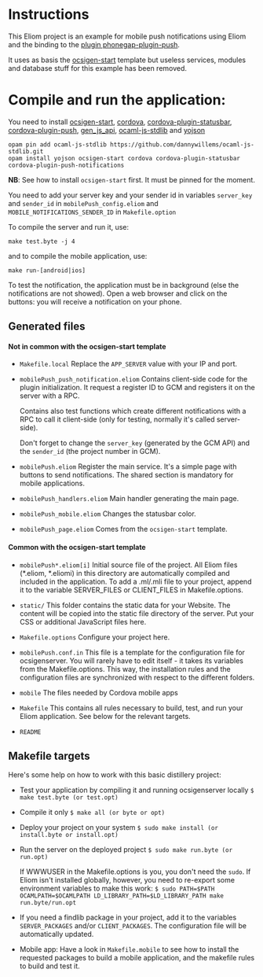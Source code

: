 Instructions
============

This Eliom project is an example for mobile push notifications using Eliom and
the binding to the [plugin phonegap-plugin-push](https://github.com/dannywillems/ocaml-cordova-plugin-push).

It uses as basis the [ocsigen-start](https://github.com/ocsigen/ocsigen-start)
template but useless services, modules and database stuff for this example has been removed.

Compile and run the application:
================================

You need to install [ocsigen-start](https://github.com/ocsigen/ocsigen-start), [cordova](https://github.com/dannywillems/ocaml-cordova), [cordova-plugin-statusbar](https://github.com/dannywillems/ocaml-cordova-plugin-statusbar), [cordova-plugin-push](https://github.com/dannywillems/ocaml-cordova-plugin-push), [gen_js_api](https://github.com/lexifi/gen_js_api), [ocaml-js-stdlib](https://github.com/dannywillems/ocaml-js-stdlib) and [yojson](http://mjambon.com/yojson.html)

```
opam pin add ocaml-js-stdlib https://github.com/dannywillems/ocaml-js-stdlib.git
opam install yojson ocsigen-start cordova cordova-plugin-statusbar cordova-plugin-push-notifications
```

**NB**: See how to install `ocsigen-start` first. It must be pinned for the
moment.

You need to add your server key and your sender id in variables `server_key` and
`sender_id` in `mobilePush_config.eliom` and `MOBILE_NOTIFICATIONS_SENDER_ID` in
`Makefile.option`

To compile the server and run it, use:
```
make test.byte -j 4
```
and to compile the mobile application, use:
```
make run-[android|ios]
```

To test the notification, the application must be in background (else the
notifications are not showed). Open a web browser and click on the buttons: you
will receive a notification on your phone.

Generated files
---------------

#### Not in common with the ocsigen-start template

- `Makefile.local`
  Replace the `APP_SERVER` value with your IP and port.

- `mobilePush_push_notification.eliom`
  Contains client-side code for the plugin initialization. It request a
  register ID to GCM and registers it on the server with a RPC.

  Contains also test functions which create different notifications with a RPC
  to call it client-side (only for testing, normally it's called server-side).

  Don't forget to change the `server_key` (generated by the GCM API) and the
  `sender_id` (the project number in GCM).

- `mobilePush.eliom`
  Register the main service. It's a simple page with buttons to send
  notifications. The shared section is mandatory for mobile applications.

- `mobilePush_handlers.eliom`
  Main handler generating the main page.

- `mobilePush_mobile.eliom`
  Changes the statusbar color.

- `mobilePush_page.eliom`
  Comes from the `ocsigen-start` template.

#### Common with the ocsigen-start template

- `mobilePush*.eliom[i]`
  Initial source file of the project.
  All Eliom files (*.eliom, *.eliomi) in this directory are
  automatically compiled and included in the application.
  To add a .ml/.mli file to your project,
  append it to the variable SERVER_FILES or CLIENT_FILES in Makefile.options.

- `static/`
  This folder contains the static data for your Website.
  The content will be copied into the static file directory of the server.
  Put your CSS or additional JavaScript files here.

- `Makefile.options`
  Configure your project here.

- `mobilePush.conf.in`
  This file is a template for the configuration file for
  ocsigenserver. You will rarely have to edit itself - it takes its
  variables from the Makefile.options. This way, the installation
  rules and the configuration files are synchronized with respect to
  the different folders.

- `mobile`
  The files needed by Cordova mobile apps

- `Makefile`
  This contains all rules necessary to build, test, and run your
  Eliom application. See below for the relevant targets.

- `README`

Makefile targets
----------------

Here's some help on how to work with this basic distillery project:

 - Test your application by compiling it and running ocsigenserver locally
     `$ make test.byte (or test.opt)`

 - Compile it only
     `$ make all (or byte or opt)`

 - Deploy your project on your system
     `$ sudo make install (or install.byte or install.opt)`

 - Run the server on the deployed project
     `$ sudo make run.byte (or run.opt)`

   If WWWUSER in the Makefile.options is you, you don't need the
   `sudo`. If Eliom isn't installed globally, however, you need to
   re-export some environment variables to make this work:
     `$ sudo PATH=$PATH OCAMLPATH=$OCAMLPATH LD_LIBRARY_PATH=$LD_LIBRARY_PATH make run.byte/run.opt`

 - If you need a findlib package in your project, add it to the
   variables `SERVER_PACKAGES` and/or `CLIENT_PACKAGES`. The configuration
   file will be automatically updated.

 - Mobile app: Have a look in `Makefile.mobile` to see how to install
   the requested packages to build a mobile application,
   and the makefile rules to build and test it.
